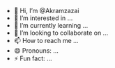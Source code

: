 - 👋 Hi, I’m @Akramzazai
- 👀 I’m interested in ...
- 🌱 I’m currently learning ...
- 💞️ I’m looking to collaborate on ...
- 📫 How to reach me ...
- 😄 Pronouns: ...
- ⚡ Fun fact: ...

<!---
Akramzazai/Akramzazai is a ✨ special ✨ repository because its `README.md` (this file) appears on your GitHub profile.
You can click the Preview link to take a look at your changes.
--->
